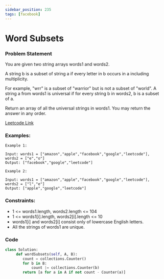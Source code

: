 ```yaml
---
sidebar_position: 235
tags: [facebook]
---
```


# Word Subsets

### Problem Statement

You are given two string arrays words1 and words2.

A string b is a subset of string a if every letter in b occurs in a including multiplicity.

For example, "wrr" is a subset of "warrior" but is not a subset of "world".
A string a from words1 is universal if for every string b in words2, b is a subset of a.

Return an array of all the universal strings in words1. You may return the answer in any order.

[Leetcode Link](https://leetcode.com/problems/word-subsets)

### Examples:

```
Example 1:

Input: words1 = ["amazon","apple","facebook","google","leetcode"], words2 = ["e","o"]
Output: ["facebook","google","leetcode"]

Example 2:

Input: words1 = ["amazon","apple","facebook","google","leetcode"], words2 = ["l","e"]
Output: ["apple","google","leetcode"]
```

### Constraints:

- 1 <= words1.length, words2.length <= 104
- 1 <= words1[i].length, words2[i].length <= 10
- words1[i] and words2[i] consist only of lowercase English letters.
- All the strings of words1 are unique.

### Code

```python title="Python Code"
class Solution:
     def wordSubsets(self, A, B):
        count = collections.Counter()
        for b in B:
            count |= collections.Counter(b)
        return [a for a in A if not count - Counter(a)]

```
